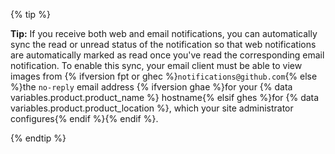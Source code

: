 {% tip %}

**Tip:** If you receive both web and email notifications, you can automatically sync the read or unread status of the notification so that web notifications are automatically marked as read once you've read the corresponding email notification. To enable this sync, your email client must be able to view images from {% ifversion fpt or ghec %}`notifications@github.com`{% else %}the `no-reply` email address {% ifversion ghae %}for your {% data variables.product.product_name %} hostname{% elsif ghes %}for {% data variables.product.product_location %}, which your site administrator configures{% endif %}{% endif %}.

{% endtip %}
